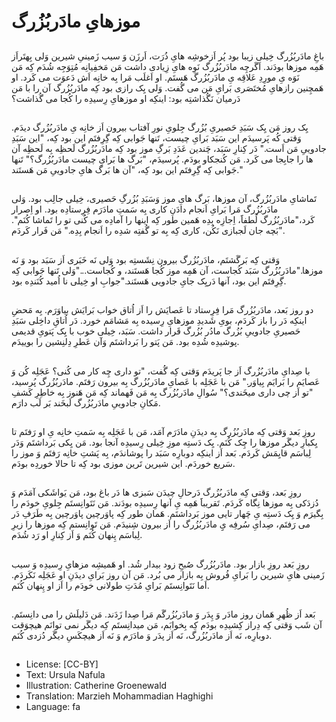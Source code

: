 # موزهایِ مادَربُزُرگ

##
باغِ مادَربُزُرگ خِیلی زیبا بود پُر اَزخوشِه هایِ ذُرَت، اَرزَن وَ سیب زَمینیِ شیرین وَلی بِهتَراَز هَمِه موزها بودَند. اَگَرچِه مادَربُزُرگ نَوِه هایِ زِیادی داشت مَن مَخفِیانِه مُتِوَجِه شُدَم کِه مَن نَوَه یِ مورِدِ عَلاقِه یِ مادَربُزُرگ هَستَم. او اَغلَب مَرا بِه خانِه اَش دَعوَت می کَرد. او هَمچِنین رازهایِ مُختَصَری بَرایِ مَن می گُفت. وَلی یِک رازی بود کِه مادَربُزُرگ آن را با مَن دَرمیان نَگُذاشتِه بود: اینکِه او موزهایِ رِسیدِه را کُجا می گُذاشت؟

##
یِک روز مَن یِک سَبَدِ حَصیریِ بُزُرگ جِلویِ نورِ آفتاب بیرون اَز خانِه یِ مادَربُزُرگ دیدَم. وَقتی کُه پَرسیدَم این سَبَد بَرایِ چیست، تَنها جَوابی کِه گِرِفتَم این بود کِه، "این سَبَدِ جادوییِ مَن اَست." دَر کِنارِ سَبَد، چَندین عَدَدِ بَرگِ موز بود کِه مادَربُزُرگ لَحظِه بِه لَحظِه آن ها را جابِجا می کَرد. مَن کُنجکاو بودَم. پُرسیدَم، "بَرگ ها بَرایِ چیست مادَربُزُرگ؟" تَنها جَوابی کِه گِرِفتَم این بود کِه، "آن ها بَرگ هایِ جادوییِ مَن هَستَند."

##
تَماشایِ مادَربُزُرگ، آن موزها، بَرگ هایِ موز وَسَبَدِ بُزُرگِ حَصیری، خِیلی جالِب بود. وَلی مادَربُزُرگ مَرا بَرایِ اَنجام دادَنِ کاری بِه سَمتِ مادَرَم فِرِستادِه بود. او اِصرار کَرد،"مادَربُزُرگ لُطفاََ، اِجازِه بِدِه هَمین طور کِه اینها را آمادِه می کُنی تو را تَماشا کُنَم". "بَچه جان لَجبازی نَکُن، کاری کِه بِه تو گُفتِه شدِه را اَنجام بِدِه." مَن فَرار کَردَم.

##
وَقتی کِه بَرگَشتَم، مادَربُزُرگ بیرون نِشَستِه بود وَلی نَه خَبَری اَز سَبَد بود وَ نَه موزها."مادَربُزُرگ سَبَد کُجاست، آن هَمِه موز کُجا هَستَند، و کُجاست..."وَلی تَنها جَوابی کِه گِرِفتَم این بود، آنها دَریِک جایِ جادویی هَستَند."جوابِ او خِیلی نا اُمید کُنَندِه بود.

##
دو روز بَعد، مادَربُزُرگ مَرا فِرِستاد تا عَصایَش را اَز اُتاق خواب بَرایَش بیاوَرَم. بِه مَحضِ اینکِه دَر را باز کَردَم، بویِ شَدیدِ موزهایِ رِسیده بِه مَشامَم خورد. دَر اُتاقِ داخِلی سَبَدِ حَصیریِ جادوییِ بُزُرگ مادُر بُزُرگ قَرار داشت. سَبَد، خِیلی خوب با یِک پَتویِ قدیمی پوشیدِه شُدِه بود. مَن پَتو را بَرداشتَم وَآن عَطرِ دِلنِشین را بوییدَم.

##
با صِدایِ مادَربُزُرگ اَز جا پَریدَم وَقتی کِه گُفت، "تو داری چِه کار می کُنی؟ عَجَلِه کُن وَ عَصایَم را بَرایَم بِیاوَر." مَن با عَجَلِه با عَصایِ مادَربُزُرگ بِه بیرون رَفتَم. مادَربُزُرگ پُرسید، "تو اَز چی داری میخَندی؟" سُوالِ مادَربُزُرگ بِه مَن فَهماند کِه مَن هَنوز بِه خاطِرِ کَشفِ مَکانِ جادوییِ مادَربُزُرگ لَبخَند بَر لَب دارَم.

##
روزِ بَعد وَقتی کِه مادَربُزُرگ بِه دیدَنِ مادَرَم آمَد، مَن با عَجَلِه بِه سَمتِ خانِه یِ او رَفتَم تا یِکبارِ دیگَر موزها را چِک کُنَم. یِک دَستِه موزِ خِیلی رِسیدِه آنجا بود. مَن یِکی بَرداشتَم وَدَر لِباسَم قایِمَش کَردَم. بَعد اَز اینکِه دوبارِه سَبَد را پوشاندَم، بِه پَشتِ خانِه رَفتَم وَ موز را سَریع خوردَم. این شیرین تَرین موزی بود کِه تا حالا خوردِه بودَم.

##
روزِ بَعد، وَقتی کِه مادَربُزُرگ دَرحالِ چیدَن سَبزی ها دَر باغ بود، مَن یَواشَکی آمَدَم وَ دُزدَکی بِه موزها نِگاه کَردَم. تَقریباََ هَمِه یِ آنها رِسیدِه بودَند. مَن نَتَوانِستَم جِلویِ خودَم را بِگیرَم وَ یِک دَستِه یِ چَهار تایی موز بَرداشتَم. هَمان طور کِه پاوَرچین پاوَرچین بِه طَرَفِ دَر می رَفتَم، صِدایِ سُرفِه یِِ مادَربُزُرگ را اَز بیرون شِنیدَم. مَن تَوانِستم کِه موزها را زیرِ لِباسَم پِنهان کُنَم وَ اَز کِنارِ او رَد شُدَم.

##
روزِ بَعد روزِ بازار بود. مادَربُزُرگ صُبحِ زود بیدار شُد. او هَمیشِه مزهایِ رِسیدِه وَ سیب زَمینی هایِ شیرین را بَرایِ فُروش بِه بازار می بُرد. مَن آن روز بَرایِ دیدَنِ او عَجَلِه نَکَردَم. اَما نَتَوانِستَم بَرایِ مُدَتِ طولانی خودَم را اَز او پِنهان کُنَم.

##
بَعد اَز ظُهرِ هَمان روز مادَر وَ پِدَر وَ مادَربُزُرگَم مَرا صِدا زَدَند. مَن دَلیلَش را می دانِستَم. آن شَب وَقتی کِه دِراز کِشیدِه بودَم کِه بِخوابَم، مَن میدانِستَم کِه دیگَر نمی توانَم هیچوَقت دوبارِه، نَه اَز مادَربُزُرگ، نَه اَز پدَر وَ مادَرَم وَ نَه اَز هیچکَسِ دیگَر دُزدی کُنَم.

##
* License: [CC-BY]
* Text: Ursula Nafula
* Illustration: Catherine Groenewald
* Translation: Marzieh Mohammadian Haghighi
* Language: fa
